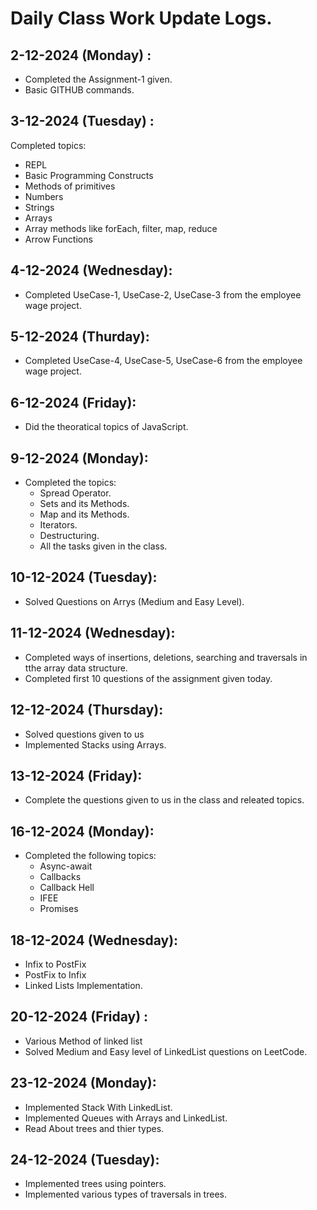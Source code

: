 # Daily Class Work Update Logs.


## 2-12-2024 (Monday) :
- Completed the Assignment-1 given.
- Basic GITHUB commands.

## 3-12-2024 (Tuesday) : 
Completed topics:
- REPL
- Basic Programming Constructs
-	Methods of primitives
-	Numbers
-	Strings
-	Arrays
-	Array methods like forEach, filter, map, reduce
-	Arrow Functions

## 4-12-2024 (Wednesday):
- Completed UseCase-1, UseCase-2, UseCase-3 from the employee wage project.

## 5-12-2024 (Thurday): 
- Completed UseCase-4, UseCase-5, UseCase-6 from the employee wage project.

## 6-12-2024 (Friday):
- Did the theoratical topics of JavaScript.

## 9-12-2024 (Monday):
- Completed the topics:
  - Spread Operator.
  - Sets and its Methods.
  - Map and its Methods.
  - Iterators.
  - Destructuring.
  - All the tasks given in the class.
  
## 10-12-2024 (Tuesday):
- Solved Questions on Arrys (Medium and Easy Level).

## 11-12-2024 (Wednesday):
- Completed ways of insertions, deletions, searching and traversals in tthe array data structure.
- Completed first 10 questions of the assignment given today. 

## 12-12-2024 (Thursday):
- Solved questions given to us
- Implemented Stacks using Arrays.

## 13-12-2024 (Friday): 
- Complete the questions given to us in the class and releated topics.

## 16-12-2024 (Monday):
- Completed the following topics:
  - Async-await
  - Callbacks
  - Callback Hell
  - IFEE
  - Promises

## 18-12-2024 (Wednesday): 
- Infix to PostFix
- PostFix to Infix
- Linked Lists Implementation.

## 20-12-2024 (Friday) : 
- Various Method of linked list
- Solved Medium and Easy level of LinkedList questions on LeetCode.

## 23-12-2024 (Monday):
- Implemented Stack With LinkedList.
- Implemented Queues with Arrays and LinkedList.
- Read About trees and thier types.

## 24-12-2024 (Tuesday):
- Implemented trees using pointers.
- Implemented various types of traversals in trees.
